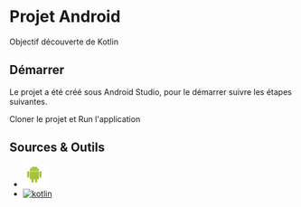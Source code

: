 # Projet Android

Objectif découverte de Kotlin

## Démarrer

Le projet a été créé sous Android Studio, pour le démarrer suivre les étapes suivantes.

Cloner le projet et Run l'application

## Sources & Outils

- <a href="https://developer.android.com" target="_blank" rel="noreferrer"> <img src="https://raw.githubusercontent.com/devicons/devicon/master/icons/android/android-original-wordmark.svg" alt="android" width="40" height="40"/> </a>
- <a href="https://kotlinlang.org" target="_blank" rel="noreferrer"> <img src="https://www.vectorlogo.zone/logos/kotlinlang/kotlinlang-icon.svg" alt="kotlin" width="40" height="40"/> </a> 
